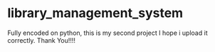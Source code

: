 # library_management_system
Fully encoded on python, this is my second project I hope i upload it correctly. Thank You!!!!

